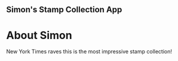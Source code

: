 Simon's Stamp Collection App
-----

# About Simon

New York Times raves this is the most impressive stamp collection!
